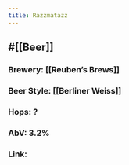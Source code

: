 ```yaml
---
title: Razzmatazz
---
```


## #[[Beer]]
### Brewery: [[Reuben’s Brews]]

### Beer Style: [[Berliner Weiss]]

### Hops: ?

### AbV: 3.2%

### Link: 

